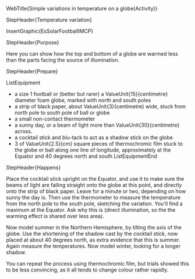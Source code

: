 WebTitle{Simple variations in temperature on a globe(Activity)}

StepHeader{Temperature variation}

InsertGraphic{EsSolarFootballIMCP}

StepHeader{Purpose}

Here you can show how the top and bottom of a globe are warmed less than the parts facing the source of illumination.

StepHeader{Prepare}

ListEquipment
- a size 1 football or (better but rarer) a ValueUnit{15}{centimetre} diameter foam globe, marked with north and south poles
- a strip of black paper, about ValueUnit{3}{centimetre} wide, stuck from north pole to south pole of ball or globe
- a small non-contact thermometer
- a sunny day, or a beam of light more than ValueUnit{30}{centimetre} across.
- a cocktail stick and blu-tack to act as a shadow stick on the globe
- 3 of ValueUnit{2.5}{cm} square pieces of thermochromic film stuck to the globe or ball along one line of longitude, approximately at the Equator and 40 degrees north and south
ListEquipmentEnd

StepHeader{Happens}

Place the cocktail stick upright on the Equator, and use it to make sure the beams of light are falling straight onto the globe at this point, and directly onto the strip of black paper. Leave for a minute or two, depending on how sunny the day is. Then use the thermometer to measure the temperature from the north pole to the south pole, sketching the variation. You'll find a maximum at the Equator. Ask why this is (direct illumination, so the the warming effect is shared over less area).

Now model summer in the Northern Hemisphere, by tilting the axis of the globe. Use the shortening of the shadow cast by the cocktail stick, now placed at about 40 degrees north, as extra evidence that this is summer. Again measure the temperatures. Now model winter, looking for a longer shadow.

You can repeat the process using thermochromic film, but trials showed this to be less convincing, as it all tends to change colour rather rapidly.

